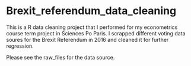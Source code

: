 # Brexit_referendum_data_cleaning
This is a R data cleaning project that I performed for my econometrics course term project in Sciences Po Paris. I scrapped different voting data soures for the Brexit Referendum in 2016 and cleaned it for further regression.

Please see the raw_files for the data source.
